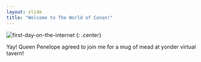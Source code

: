 ```yaml
---
layout: slide
title: "Welcome to The World of Conan!"
---
```


![first-day-on-the-internet](https://cloud.githubusercontent.com/assets/16547949/25400874/eca2ebce-29c1-11e7-969d-de87b82a7061.jpg)
{: .center}

Yay! Queen Penelope agreed to join me for a mug of mead at yonder virtual tavern!
